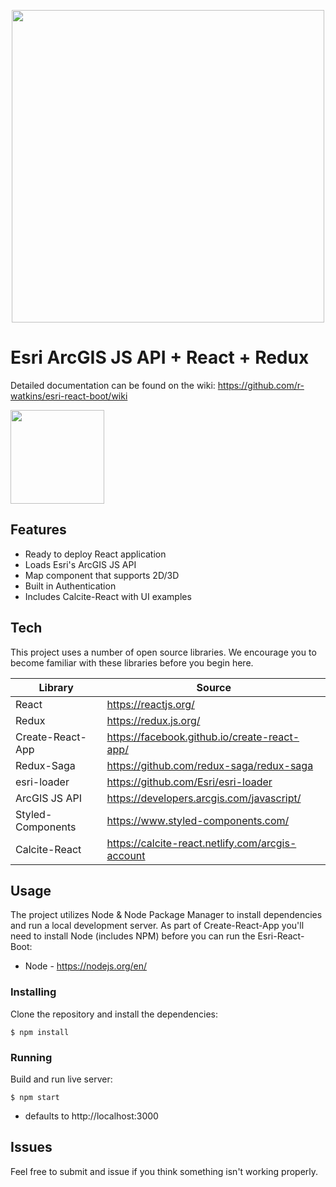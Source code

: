 <p align="center">
  <img src="http://psgd.esri.com/img/esri-react-boot/Esri-React-Boot-Logo.svg#1" width="500" height="auto"/>
</p>

# Esri ArcGIS JS API + React + Redux
Detailed documentation can be found on the wiki: https://github.com/r-watkins/esri-react-boot/wiki

<img src="http://psgd.esri.com/img/esri-react-boot/poweredByEsri.svg#1" width="150" height="auto"/>

## Features

  - Ready to deploy React application
  - Loads Esri's ArcGIS JS API
  - Map component that supports 2D/3D
  - Built in Authentication
  - Includes Calcite-React with UI examples

## Tech

This project uses a number of open source libraries. We encourage you to become familiar with these libraries before you begin here.

| Library | Source |
| ------ | ------ |
| React | https://reactjs.org/ |
| Redux | https://redux.js.org/ |
| Create-React-App | https://facebook.github.io/create-react-app/ |
| Redux-Saga | https://github.com/redux-saga/redux-saga |
| esri-loader | https://github.com/Esri/esri-loader |
| ArcGIS JS API | https://developers.arcgis.com/javascript/ |
| Styled-Components | https://www.styled-components.com/ |
| Calcite-React | https://calcite-react.netlify.com/arcgis-account |

## Usage

The project utilizes Node & Node Package Manager to install dependencies and run a local development server. As part of Create-React-App you'll need to install Node (includes NPM) before you can run the Esri-React-Boot:

  - Node - https://nodejs.org/en/

### Installing

Clone the repository and install the dependencies:

```
$ npm install
```

### Running

Build and run live server:

```
$ npm start
```

* defaults to http://localhost:3000

## Issues

Feel free to submit and issue if you think something isn't working properly. 
